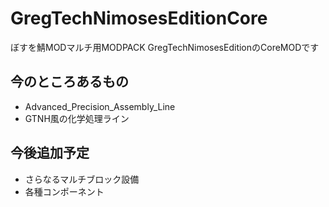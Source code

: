 # GregTechNimosesEditionCore

ぼすを鯖MODマルチ用MODPACK GregTechNimosesEditionのCoreMODです

## 今のところあるもの

- Advanced_Precision_Assembly_Line
- GTNH風の化学処理ライン

## 今後追加予定

- さらなるマルチブロック設備
- 各種コンポーネント
